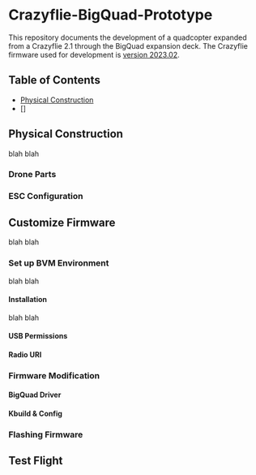 # Crazyflie-BigQuad-Prototype
This repository documents the development of a quadcopter expanded from a Crazyflie 2.1 through the BigQuad expansion deck. The Crazyflie firmware used for development is [version 2023.02](https://github.com/bitcraze/crazyflie-firmware/releases/tag/2023.02).

## Table of Contents
* [Physical Construction](#physical-construction)
* []

## Physical Construction
blah blah

### Drone Parts

### ESC Configuration


## Customize Firmware
blah blah


### Set up BVM Environment
blah blah

#### Installation
blah blah

#### USB Permissions

#### Radio URI

### Firmware Modification

#### BigQuad Driver

#### Kbuild & Config

### Flashing Firmware

## Test Flight


